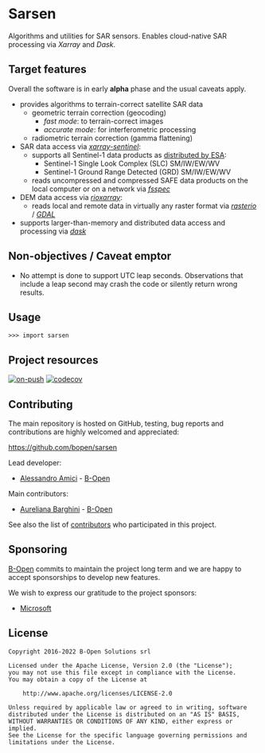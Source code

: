 # Sarsen

Algorithms and utilities for SAR sensors. Enables cloud-native SAR processing via *Xarray* and *Dask*.

## Target features

Overall the software is in early **alpha** phase and the usual caveats apply.

- provides algorithms to terrain-correct satellite SAR data
  - geometric terrain correction (geocoding)
    - *fast mode*: to terrain-correct images
    - *accurate mode*: for interferometric processing
  - radiometric terrain correction (gamma flattening)
- SAR data access via [*xarray-sentinel*](https://github.com/bopen/xarray-sentinel):
  - supports all Sentinel-1 data products as [distributed by ESA](https://scihub.copernicus.eu/dhus/#/home):
    - Sentinel-1 Single Look Complex (SLC) SM/IW/EW/WV
    - Sentinel-1 Ground Range Detected (GRD) SM/IW/EW/WV
  - reads uncompressed and compressed SAFE data products on the local computer or
    on a network via [*fsspec*](https://filesystem-spec.readthedocs.io)
- DEM data access via [*rioxarray*](https://corteva.github.io/rioxarray):
  - reads local and remote data in virtually any raster format via
    [*rasterio*](https://rasterio.readthedocs.io) / [*GDAL*](https://gdal.org)
- supports larger-than-memory and distributed data access and processing via [*dask*](https://dask.org)

## Non-objectives / Caveat emptor

- No attempt is done to support UTC leap seconds. Observations that include a leap second may crash the code or
  silently return wrong results.

## Usage

```python-repl
>>> import sarsen

```

## Project resources

[![on-push](https://github.com/bopen/sarsen/actions/workflows/on-push.yml/badge.svg)](https://github.com/bopen/sarsen/actions/workflows/on-push.yml)
[![codecov](https://codecov.io/gh/bopen/sarsen/branch/main/graph/badge.svg?token=62S9EXDF0V)](https://codecov.io/gh/bopen/sarsen)

## Contributing

The main repository is hosted on GitHub,
testing, bug reports and contributions are highly welcomed and appreciated:

https://github.com/bopen/sarsen

Lead developer:

- [Alessandro Amici](https://github.com/alexamici) - [B-Open](https://bopen.eu)

Main contributors:

- [Aureliana Barghini](https://github.com/aurghs) - [B-Open](https://bopen.eu)

See also the list of [contributors](https://github.com/bopen/sarsen/contributors) who participated in this project.

## Sponsoring

[B-Open](https://bopen.eu) commits to maintain the project long term and we are happy to accept sponsorships to develop new features.

We wish to express our gratitude to the project sponsors:

- [Microsoft](https://microsoft.com)

## License

```
Copyright 2016-2022 B-Open Solutions srl

Licensed under the Apache License, Version 2.0 (the "License");
you may not use this file except in compliance with the License.
You may obtain a copy of the License at

    http://www.apache.org/licenses/LICENSE-2.0

Unless required by applicable law or agreed to in writing, software
distributed under the License is distributed on an "AS IS" BASIS,
WITHOUT WARRANTIES OR CONDITIONS OF ANY KIND, either express or implied.
See the License for the specific language governing permissions and
limitations under the License.
```
